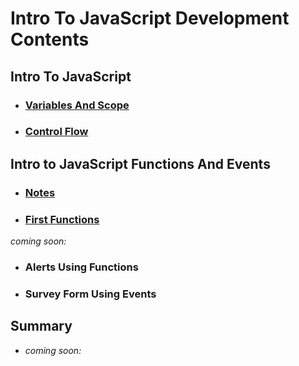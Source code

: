 # Intro To JavaScript Development Contents

## Intro To JavaScript

- ### [Variables And Scope](./01-IntroToJavaScript/01-VariablesAndScope/)
- ### [Control Flow](./01-IntroToJavaScript/02-ControlFlow/)

## Intro to JavaScript Functions And Events

- ### [Notes](./02-IntroToJavaScriptFunctionsAndEvents/Notes.md)
- ### [First Functions](./02-IntroToJavaScriptFunctionsAndEvents/01-FirstFunctions/)
*coming soon:*
- ### Alerts Using Functions
- ### Survey Form Using Events

## Summary

- *coming soon:*
